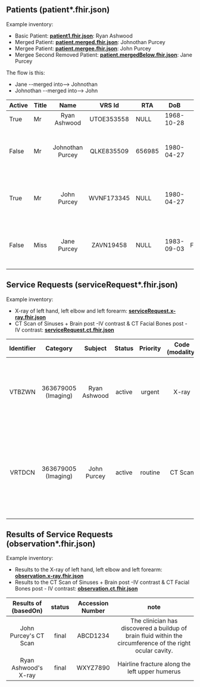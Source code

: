 ## Patients (patient*.fhir.json)
Example inventory:
- Basic Patient: [**patient1.fhir.json**](patient1.fhir.json): Ryan Ashwood
- Merged Patient: [**patient.merged.fhir.json**](patient.merged.fhir.json): Johnothan Purcey
- Mergee Patient: [**patient.mergee.fhir.json**](patient.mergee.fhir.json): John Purcey
- Mergee Second Removed Patient: [**patient.mergedBelow.fhir.json**](patient.mergedBelow.fhir.json): Jane Purcey


The flow is this:
- Jane      --merged into--> Johnothan
- Johnothan --merged into--> John



| Active | Title |       Name       |   VRS Id   | RTA    |     DoB    |   Sex  | Phone   | Address       | Merged?                                              |
|--------|-------|:----------------:|:----------:|--------|:----------:|:------:|---------|---------------|------------------------------------------------------|
| True   | Mr    | Ryan Ashwood     | UTOE353558 | NULL   | 1968-10-28 | Male   | 7018569 | City: Lautoka | NULL                                                 |
| False  | Mr    | Johnothan Purcey | QLKE835509 | 656985 | 1980-04-27 | Male   | 9639954 | City: Suva    | Replaced by John Purcey<br>See also Jane Purcey      |
| True   | Mr    | John Purcey      | WVNF173345 | NULL   | 1980-04-27 | Male   | 8041123 | City: Nadi    | Replaces Johnothan Purcey<br>Replaces Jane Purcey    |
| False  | Miss  | Jane Purcey      | ZAVN19458  | NULL   | 1983-09-03 | Female | 8682308 | City: Lautoka | Replaced by John Purcey<br>See also Johnothan Purcey |


## Service Requests (serviceRequest*.fhir.json)
Example inventory:
- X-ray of left hand, left elbow and left forearm: [**serviceRequest.x-ray.fhir.json**](serviceRequest.x-ray.fhir.json)
- CT Scan of Sinuses + Brain post -IV contrast & CT Facial Bones post - IV contrast: [**serviceRequest.ct.fhir.json**](serviceRequest.ct.fhir.json) 

| Identifier |        Category        |    Subject   | Status | Priority | Code <br>(modality) |                                  Order Detail                                  |
|:----------:|:----------------------:|:------------:|:------:|:--------:|:-------------------:|:------------------------------------------------------------------------------:|
| VTBZWN     | 363679005<br>(Imaging) | Ryan Ashwood | active | urgent   | X-ray               | - Left Hand (2LHA)<br>- Left Elbow (2LEL)<br>- Left Forarm (2LFR)              |
| VRTDCN     | 363679005<br>(Imaging) | John Purcey  | active | routine  | CT Scan             | - CT Sinuses + Brain post -IV contrast<br>- CT Facial Bones post - IV contrast |

## Results of Service Requests (observation*.fhir.json)
Example inventory:
- Results to the X-ray of left hand, left elbow and left forearm: [**observation.x-ray.fhir.json**](observation.x-ray.fhir.json)
- Results to the CT Scan of Sinuses + Brain post -IV contrast & CT Facial Bones post - IV contrast: [**observation.ct.fhir.json**](observation.ct.fhir.json) 

|  Results of (basedOn)  | status | Accession Number |                                                    note                                                    |
|:----------------------:|:------:|:----------------:|:----------------------------------------------------------------------------------------------------------:|
| John Purcey's CT Scan  | final  | ABCD1234         | The clinician has discovered a buildup of brain fluid within the circumference of the right ocular cavity. |
| Ryan Ashwood's X-ray   | final  | WXYZ7890         | Hairline fracture along the left upper humerus                                                             |